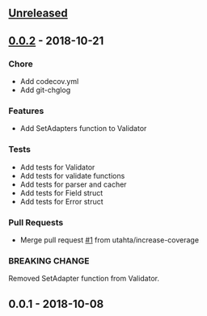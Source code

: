 <a name="unreleased"></a>
## [Unreleased]


<a name="0.0.2"></a>
## [0.0.2] - 2018-10-21
### Chore
- Add codecov.yml
- Add git-chglog

### Features
- Add SetAdapters function to Validator

### Tests
- Add tests for Validator
- Add tests for validate functions
- Add tests for parser and cacher
- Add tests for Field struct
- Add tests for Error struct

### Pull Requests
- Merge pull request [#1](https://github.com/utahta/go-validator/issues/1) from utahta/increase-coverage

### BREAKING CHANGE

Removed SetAdapter function from Validator.


<a name="0.0.1"></a>
## 0.0.1 - 2018-10-08

[Unreleased]: https://github.com/utahta/go-validator/compare/0.0.2...HEAD
[0.0.2]: https://github.com/utahta/go-validator/compare/0.0.1...0.0.2
